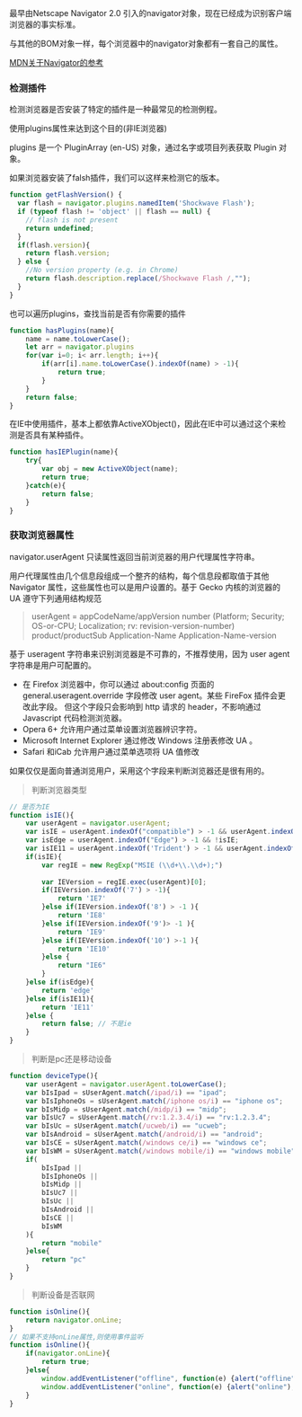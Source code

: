 最早由Netscape Navigator 2.0 引入的navigator对象，现在已经成为识别客户端浏览器的事实标准。

与其他的BOM对象一样，每个浏览器中的navigator对象都有一套自己的属性。

[MDN关于Navigator的参考](https://developer.mozilla.org/zh-CN/docs/Web/API/Navigator)

### 检测插件
检测浏览器是否安装了特定的插件是一种最常见的检测例程。

使用plugins属性来达到这个目的(非IE浏览器)

plugins 是一个 PluginArray (en-US) 对象，通过名字或项目列表获取 Plugin 对象。

如果浏览器安装了falsh插件，我们可以这样来检测它的版本。
```javascript
function getFlashVersion() {
  var flash = navigator.plugins.namedItem('Shockwave Flash');
  if (typeof flash != 'object' || flash == null) {
    // flash is not present
    return undefined;
  }
  if(flash.version){
    return flash.version;
  } else {
    //No version property (e.g. in Chrome)
    return flash.description.replace(/Shockwave Flash /,"");
  }
}
```

也可以遍历plugins，查找当前是否有你需要的插件
```javascript
function hasPlugins(name){
    name = name.toLowerCase();
    let arr = navigator.plugins
    for(var i=0; i< arr.length; i++){
        if(arr[i].name.toLowerCase().indexOf(name) > -1){
            return true;
        }
    }
    return false;
}
```

在IE中使用插件，基本上都依靠ActiveXObject()，因此在IE中可以通过这个来检测是否具有某种插件。
```javascript
function hasIEPlugin(name){
    try{
        var obj = new ActiveXObject(name);
        return true;
    }catch(e){
        return false;
    }
}
```

### 获取浏览器属性
navigator.userAgent   只读属性返回当前浏览器的用户代理属性字符串。

用户代理属性由几个信息段组成一个整齐的结构，每个信息段都取值于其他 Navigator 属性，这些属性也可以是用户设置的。基于 Gecko 内核的浏览器的 UA 遵守下列通用结构规范

> userAgent = appCodeName/appVersion number (Platform; Security; OS-or-CPU;
Localization; rv: revision-version-number) product/productSub
Application-Name Application-Name-version

基于 useragent 字符串来识别浏览器是不可靠的，不推荐使用，因为 user agent 字符串是用户可配置的。
+ 在 Firefox 浏览器中，你可以通过 about:config 页面的 general.useragent.override 字段修改 user agent。某些 FireFox 插件会更改此字段。 但这个字段只会影响到 http 请求的 header，不影响通过 Javascript 代码检测浏览器。
+ Opera 6+ 允许用户通过菜单设置浏览器辨识字符。
+ Microsoft Internet Explorer 通过修改 Windows 注册表修改 UA 。
+ Safari 和iCab 允许用户通过菜单选项将 UA 值修改

如果仅仅是面向普通浏览用户，采用这个字段来判断浏览器还是很有用的。

> 判断浏览器类型
```javascript
// 是否为IE
function isIE(){
    var userAgent = navigator.userAgent; 
    var isIE = userAgent.indexOf("compatible") > -1 && userAgent.indexOf('MSIE') > -1;
    var isEdge = userAgent.indexOf("Edge") > -1 && !isIE;
    var isIE11 = userAgent.indexOf('Trident') > -1 && userAgent.indexOf("rv:11.0") > -1;
    if(isIE){
        var regIE = new RegExp("MSIE (\\d+\\.\\d+);")
        
        var IEVersion = regIE.exec(userAgent)[0];
        if(IEVersion.indexOf('7') > -1){
            return 'IE7'
        }else if(IEVersion.indexOf('8') > -1 ){
            return 'IE8'
        }else if(IEVersion.indexOf('9')> -1 ){
            return 'IE9'
        }else if(IEVersion.indexOf('10') >-1 ){
            return 'IE10'
        }else {
            return "IE6"
        }
    }else if(isEdge){
        return 'edge'
    }else if(isIE11){
        return 'IE11'
    }else {
        return false; // 不是ie
    }
}
```
> 判断是pc还是移动设备
```javascript
function deviceType(){
    var userAgent = navigator.userAgent.toLowerCase();
    var bIsIpad = sUserAgent.match(/ipad/i) == "ipad";
    var bIsIphoneOs = sUserAgent.match(/iphone os/i) == "iphone os";
    var bIsMidp = sUserAgent.match(/midp/i) == "midp";
    var bIsUc7 = sUserAgent.match(/rv:1.2.3.4/i) == "rv:1.2.3.4";
    var bIsUc = sUserAgent.match(/ucweb/i) == "ucweb";
    var bIsAndroid = sUserAgent.match(/android/i) == "android";
    var bIsCE = sUserAgent.match(/windows ce/i) == "windows ce";
    var bIsWM = sUserAgent.match(/windows mobile/i) == "windows mobile";
    if( 
        bIsIpad ||
        bIsIphoneOs ||
        bIsMidp ||
        bIsUc7 ||
        bIsUc ||
        bIsAndroid ||
        bIsCE ||
        bIsWM 
    ){
        return "mobile"
    }else{
        return "pc"
    }
}
```
> 判断设备是否联网
```javascript
function isOnline(){
    return navigator.onLine;
}
// 如果不支持onLine属性,则使用事件监听
function isOnline(){
    if(navigator.onLine){
        return true;
    }else{
        window.addEventListener("offline", function(e) {alert("offline");})
        window.addEventListener("online", function(e) {alert("online");})
    }
}
```